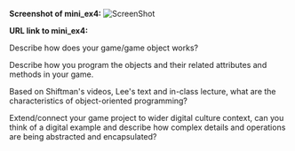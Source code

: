 **Screenshot of mini_ex4:**
![ScreenShot](https://github.com/TrineElming/mini_ex/blob/master/mini_ex5/icecream.jpg)



**URL link to mini_ex4:**



Describe how does your game/game object works?

Describe how you program the objects and their related attributes and methods in your game.

Based on Shiftman's videos, Lee's text and in-class lecture, what are the characteristics of object-oriented programming?

Extend/connect your game project to wider digital culture context, can you think of a digital example and describe how complex details and operations are being abstracted and encapsulated?
